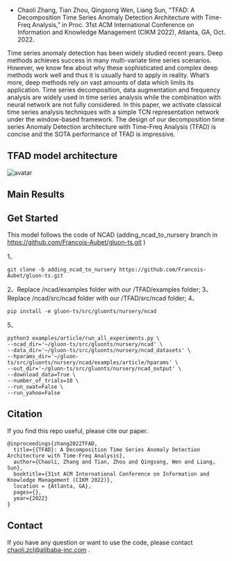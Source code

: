 * Chaoli Zhang, Tian Zhou, Qingsong Wen, Liang Sun, "TFAD: A Decomposition Time Series Anomaly Detection Architecture with Time-Freq Analysis,” in Proc. 31st ACM International Conference on Information and Knowledge Management (CIKM 2022), Atlanta, GA, Oct. 2022.

Time series anomaly detection has been widely studied recent years. Deep methods achieves success in many multi-variate time series scenarios. However, we know few about why these sophisticated and complex deep methods work well and thus it is usually hard to apply in reality. What’s more, deep methods rely on vast amounts of data which limits its application. Time series decomposition, data augmentation and frequency analysis are widely used in time series analysis while the combination with neural network are not fully considered. In this paper, we activate classical time series analysis techniques with a simple TCN representation network under the window-based framework. The design of our decomposition time series Anomaly Detection architecture with Time-Freq Analysis (TFAD) is concise and the SOTA performance of TFAD is impressive.

## TFAD model architecture
![avatar](https://github.com/DAMO-DI-ML/CIKM22-TFAD/blob/main/img_folder/TFAD.png)

## Main Results

## Get Started 
This model follows the code of NCAD (adding_ncad_to_nursery branch in https://github.com/Francois-Aubet/gluon-ts.git )

1、

```
git clone -b adding_ncad_to_nursery https://github.com/Francois-Aubet/gluon-ts.git
```
2、Replace /ncad/examples folder with our /TFAD/examples folder;
3、Replace /ncad/src/ncad folder with our /TFAD/src/ncad folder;
4、
```
pip install -e gluon-ts/src/gluonts/nursery/ncad
```
5、
```
python3 examples/article/run_all_experiments.py \
--ncad_dir='~/gluon-ts/src/gluonts/nursery/ncad' \
--data_dir='~/gluon-ts/src/gluonts/nursery/ncad_datasets' \
--hparams_dir='~/gluon-ts/src/gluonts/nursery/ncad/examples/article/hparams' \
--out_dir='~/gluon-ts/src/gluonts/nursery/ncad_output' \
--download_data=True \
--number_of_trials=10 \
--run_swat=False \
--run_yahoo=False
```

## Citation
If you find this repo useful, please cite our paper.

```
@inproceedings{zhang2022TFAD,
  title={{TFAD}: A Decomposition Time Series Anomaly Detection Architecture with Time-Freq Analysis},
  author={Chaoli, Zhang and Tian, Zhou and Qingsong, Wen and Liang, Sun},
  booktitle={31st ACM International Conference on Information and Knowledge Management (CIKM 2022)},
  location = {Atlanta, GA},
  pages={},
  year={2022}
}
```

## Contact
If you have any question or want to use the code, please contact chaoli.zcl@alibaba-inc.com .
                                     
